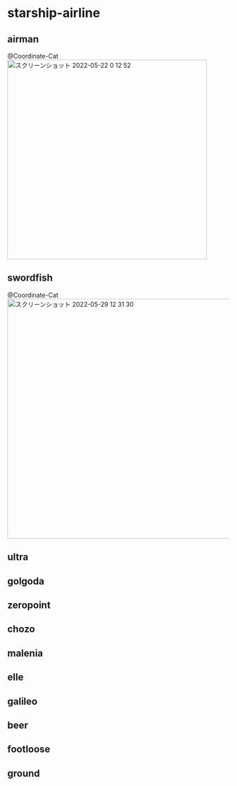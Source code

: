 # starship-airline

## airman
@Coordinate-Cat
<img width="452" alt="スクリーンショット 2022-05-22 0 12 52" src="https://user-images.githubusercontent.com/42393004/170849560-8106bd4c-b55c-4f43-829e-e4483784bca2.png">

## swordfish
@Coordinate-Cat
<img width="543" alt="スクリーンショット 2022-05-29 12 31 30" src="https://user-images.githubusercontent.com/42393004/170850792-ff0ba3d1-e675-4b2f-b982-28d37536bdff.png">

## ultra
## golgoda
## zeropoint
## chozo
## malenia
## elle
## galileo
## beer
## footloose
## ground
